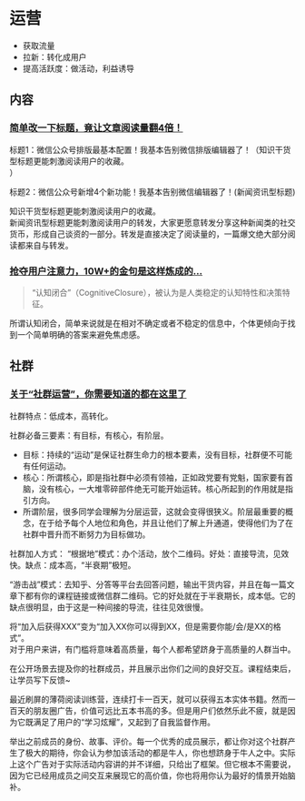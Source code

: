 # 运营
* 获取流量
* 拉新：转化成用户
* 提高活跃度：做活动，利益诱导

## 内容
### [简单改一下标题，竟让文章阅读量翻4倍！](https://mp.weixin.qq.com/s?__biz=MzA3MDk4NzMzNg==&mid=2651718049&idx=3&sn=1d6e984452f321556966531fbc0e033c&chksm=84ceda86b3b953900caad49b7dd1892712b924ac1851738e66d2307fccb46dc62b59a654a988&mpshare=1&scene=1&srcid=082999Z1vcbLshBGkyu2lQqa&key=5bd52544ea7dc71b21746c48da251565d4c55924b08d356e78073e0a1de011ce81c80c20785d64c9eaeb36dc9c12f108f904338d51b6f9cbede19f277e9d381904ceb9f0dd7f67dfe4ccdcca33904240&ascene=0&uin=NDI4NTMwNTE1&devicetype=iMac+MacBookAir7%2C2+OSX+OSX+10.11.6+build(15G31)&version=12020610&nettype=WIFI&fontScale=100&pass_ticket=uqWYIrMEG1QzreU%2BU74hsJah5039Wuy%2FRhWoiJUIG3MmZ9dA1uaqyG27fRQxpI5C)

标题1：微信公众号排版最基本配置！我基本告别微信排版编辑器了！（知识干货型标题更能刺激阅读用户的收藏。    
）

标题2：微信公众号新增4个新功能！我基本告别微信编辑器了！(新闻资讯型标题)

知识干货型标题更能刺激阅读用户的收藏。    
新闻资讯型标题更能刺激阅读用户的转发，大家更愿意转发分享这种新闻类的社交货币，形成自己谈资的一部分。转发是直接决定了阅读量的，一篇爆文绝大部分阅读都来自与转发。

### [抢夺用户注意力，10W+的金句是这样炼成的…](https://mp.weixin.qq.com/s?__biz=MzA3MDk4NzMzNg==&mid=2651718011&idx=2&sn=3f08edb4b7dff4f3110b890bdd093dca&chksm=84ceda5cb3b9534aaf3fb586f2534b7618ba0f224e9820aab204bc2dc96b0192e10b52369da3&mpshare=1&scene=1&srcid=08296IB635yr90tP6yJ4HMCz&key=234e935cbd20b641c6f264086bc198b50998b6b516a7f1ea9571ffdddf21d0298e024e4538986395733a8a35b749e3f2e2fd3cad8ea3e181a067b1d388a6c9801e94051894f1a6d63d90f776c657ef82&ascene=0&uin=NDI4NTMwNTE1&devicetype=iMac+MacBookAir7%2C2+OSX+OSX+10.11.6+build(15G31)&version=12020610&nettype=WIFI&fontScale=100&pass_ticket=uqWYIrMEG1QzreU%2BU74hsJah5039Wuy%2FRhWoiJUIG3MmZ9dA1uaqyG27fRQxpI5C)

> “认知闭合”（CognitiveClosure），被认为是人类稳定的认知特性和决策特征。

所谓认知闭合，简单来说就是在相对不确定或者不稳定的信息中，个体更倾向于找到一个简单明确的答案来避免焦虑感。

## 社群
### [关于“社群运营”，你需要知道的都在这里了](https://mp.weixin.qq.com/s?__biz=MzI2NTY4MDg1NA==&mid=2247488140&idx=1&sn=b7cc713145114990c199d76f1232605a&key=c32c17d7706c6e26770800d25d861c87b02ef9ab4f5f4a6c63f90de8196f423920bc301723c5d1e96a6492e062e44c4019796543df0a0481d2ade7b231535fbfd70a2c1c826ad6cec38c2ad778460dba&ascene=0&uin=NDI4NTMwNTE1&devicetype=iMac+MacBookAir7%2C2+OSX+OSX+10.11.6+build(15G31)&version=12020610&nettype=WIFI&fontScale=100&pass_ticket=aHI9cxUgSqB6Fwcha25EMoUQC3mFNSzoUAeNbfeIx3jNfAKdgqn4vfYW2wOTBht2)

社群特点：低成本，高转化。

社群必备三要素：有目标，有核心，有阶层。  
* 目标：持续的“运动”是保证社群生命力的根本要素，没有目标，社群便不可能有任何运动。
* 核心：所谓核心，即是指社群中必须有领袖，正如政党要有党魁，国家要有首脑，没有核心，一大堆零碎部件绝无可能开始运转。核心所起到的作用就是指引方向。
* 所谓阶层，很多同学会理解为分层运营，这就会变得很狭义。阶层最重要的概念，在于给予每个人地位和角色，并且让他们了解上升通道，使得他们为了在社群中晋升而不断努力为目标做功。

社群加人方式：
“根据地”模式：办个活动，放个二维码。好处：直接导流，见效快。缺点：成本高，“半衰期”极短。

“游击战”模式：去知乎、分答等平台去回答问题，输出干货内容，并且在每一篇文章下都有你的课程链接或微信群二维码。它的好处就在于半衰期长，成本低。它的缺点很明显，由于这是一种间接的导流，往往见效很慢。

将“加入后获得XXX”变为“加入XX你可以得到XX，但是需要你能/会/是XX的格式”。  
对于用户来讲，有门槛将意味着高质量，每个人都希望跻身于高质量的人群当中。

在公开场景去提及你的社群成员，并且展示出你们之间的良好交互。课程结束后，让学员写下反馈~

最近刷屏的薄荷阅读训练营，连续打卡一百天，就可以获得五本实体书籍。然而一百天的朋友圈广告，价值可远比五本书高的多。但是用户们依然乐此不疲，就是因为它既满足了用户的“学习炫耀”，又起到了自我监督作用。

举出之前成员的身份、故事、评价。每一个优秀的成员展示，都让你对这个社群产生了极大的期待，你会认为参加该活动的都是牛人，你也想跻身于牛人之中。实际上这个广告对于实际活动内容讲的并不详细，只给出了框架。但它根本不需要说，因为它已经用成员之间交互来展现它的高价值，你也将用你认为最好的情景开始脑补。
